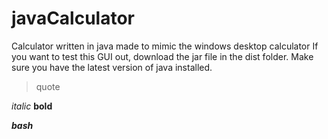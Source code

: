 # javaCalculator
Calculator written in java made to mimic the windows desktop calculator
If you want to test this GUI out, download the jar file in the dist folder.
Make sure you have the latest version of java installed.

>quote

*italic*
**bold**

***bash***
